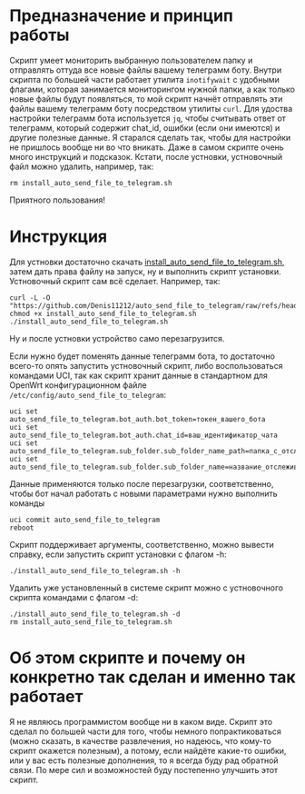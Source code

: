 # Предназначение и принцип работы
Скрипт умеет мониторить выбранную пользователем папку и отправлять оттуда все новые файлы вашему телеграмм боту. Внутри скрипта по большей части работает утилита `inotifywait` с удобными флагами, которая занимается мониторингом нужной папки, а как только новые файлы будут появляться, то мой скрипт начнёт отправлять эти файлы вашему телеграмм боту посредством утилиты `curl`. Для удоства настройки телеграмм бота используется `jq`, чтобы считывать ответ от телеграмм, который содержит chat_id, ошибки (если они имеются) и другие полезные данные. Я старался сделать так, чтобы для настройки не пришлось вообще ни во что вникать. Даже в самом скрипте очень много инструкций и подсказок. Кстати, после устновки, устновочный файл можно удалить, например, так:
```Shell
rm install_auto_send_file_to_telegram.sh
```
Приятного пользования!
# Инструкция
Для устновки достаточно скачать [install_auto_send_file_to_telegram.sh](https://github.com/Denis11212/auto_send_file_to_telegram/raw/refs/heads/main/install_auto_send_file_to_telegram.sh), затем дать права файлу на запуск, ну и выполнить скрипт установки. Устновочный скрипт сам всё сделает.
Например, так:
```Shell
curl -L -O "https://github.com/Denis11212/auto_send_file_to_telegram/raw/refs/heads/main/install_auto_send_file_to_telegram.sh"
chmod +x install_auto_send_file_to_telegram.sh
./install_auto_send_file_to_telegram.sh
```
Ну и после устновки устройство само перезагрузится.

Если нужно будет поменять данные телеграмм бота, то достаточно всего-то опять запустить устновочный скрипт, либо воспользоваться командами UCI, так как скрипт хранит данные в стандартном для OpenWrt конфигурационном файле `/etc/config/auto_send_file_to_telegram`:
```Shell
uci set auto_send_file_to_telegram.bot_auth.bot_token=токен_вашего_бота
uci set auto_send_file_to_telegram.bot_auth.chat_id=ваш_идентификатор_чата
uci set auto_send_file_to_telegram.sub_folder.sub_folder_name_path=папка_с_отслеживамой_ботом_папкой
uci set auto_send_file_to_telegram.sub_folder.sub_folder_name=название_отслеживаемой_ботом_папки
```
Данные применяются только после перезагрузки, соответственно, чтобы бот начал работать с новыми параметрами нужно выполнить команды
```Shell
uci commit auto_send_file_to_telegram
reboot
```
Скрипт поддерживает аргументы, соответственно, можно вывести справку, если запустить скрипт установки с флагом -h:
```Shell
./install_auto_send_file_to_telegram.sh -h
```
Удалить уже установленный в системе скрипт можно с устновочного скрипта командами с флагом -d:
```Shell
./install_auto_send_file_to_telegram.sh -d
rm install_auto_send_file_to_telegram.sh
```
# Об этом скрипте и почему он конкретно так сделан и именно так работает
Я не являюсь программистом вообще ни в каком виде. Скрипт это сделал по большей части для того, чтобы немного попрактиковаться (можно сказать, в качестве развлечения, но надеюсь, что кому-то скрипт окажется полезным), а потому, если найдёте какие-то ошибки, или у вас есть полезные дополнения, то я всегда буду рад обратной связи. По мере сил и возможностей буду постепенно улучшить этот скрипт.
